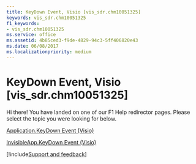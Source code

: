 ```yaml
---
title: KeyDown Event, Visio [vis_sdr.chm10051325]
keywords: vis_sdr.chm10051325
f1_keywords:
- vis_sdr.chm10051325
ms.service: office
ms.assetid: 4b85ced3-f9de-4829-94c3-5ff406820e43
ms.date: 06/08/2017
ms.localizationpriority: medium
---
```



# KeyDown Event, Visio [vis_sdr.chm10051325]

Hi there! You have landed on one of our F1 Help redirector pages. Please select the topic you were looking for below.

[Application.KeyDown Event (Visio)](https://msdn.microsoft.com/library/3e9481cc-b9e7-17c0-7b7d-93b6fa2f8825%28Office.15%29.aspx)

[InvisibleApp.KeyDown Event (Visio)](https://msdn.microsoft.com/library/9c8ddfec-3bca-13ec-c7d0-c5de35535711%28Office.15%29.aspx)

[!include[Support and feedback](~/includes/feedback-boilerplate.md)]